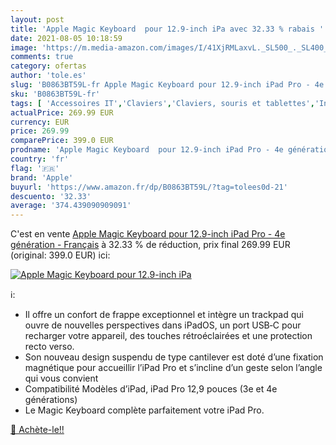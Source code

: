 ```yaml
---
layout: post
title: 'Apple Magic Keyboard  pour 12.9-inch iPa avec 32.33 % rabais '
date: 2021-08-05 10:18:59
image: 'https://m.media-amazon.com/images/I/41XjRMLaxvL._SL500_._SL400_.jpg'
comments: true
category: ofertas
author: 'tole.es'
slug: 'B0863BT59L-fr Apple Magic Keyboard pour 12.9-inch iPad Pro - 4e...'
sku: 'B0863BT59L-fr'
tags: [ 'Accessoires IT','Claviers','Claviers, souris et tablettes','Informatique','apple', ]
actualPrice: 269.99 EUR
currency: EUR
price: 269.99
comparePrice: 399.0 EUR
prodname: 'Apple Magic Keyboard  pour 12.9-inch iPad Pro - 4e génération  - Français'
country: 'fr'
flag: '🇫🇷'
brand: 'Apple'
buyurl: 'https://www.amazon.fr/dp/B0863BT59L/?tag=tolees0d-21'
descuento: '32.33'
average: '374.439090909091'
---
```


C'est en vente [Apple Magic Keyboard  pour 12.9-inch iPad Pro - 4e génération  - Français](https://www.amazon.fr/dp/B0863BT59L/?tag=tolees0d-21)  à  32.33 % de réduction, prix final  269.99 EUR (original: 399.0 EUR) ici:

[![Apple Magic Keyboard  pour 12.9-inch iPa](https://m.media-amazon.com/images/I/41XjRMLaxvL._SL500_._SL400_.jpg)](https://www.amazon.fr/dp/B0863BT59L/?tag=tolees0d-21)

ℹ️:

- Il offre un confort de frappe exceptionnel et intègre un trackpad qui ouvre de nouvelles perspectives dans iPadOS, un port USB‐C pour recharger votre appareil, des touches rétroéclairées et une protection recto verso.
- Son nouveau design suspendu de type cantilever est doté d’une fixation magnétique pour accueillir l’iPad Pro et s’incline d’un geste selon l’angle qui vous convient
- Compatibilité Modèles d’iPad, iPad Pro 12,9 pouces (3e et 4e générations)
- Le Magic Keyboard complète parfaitement votre iPad Pro.

[🛒 Achète-le!!](https://www.amazon.fr/dp/B0863BT59L/?tag=tolees0d-21)
